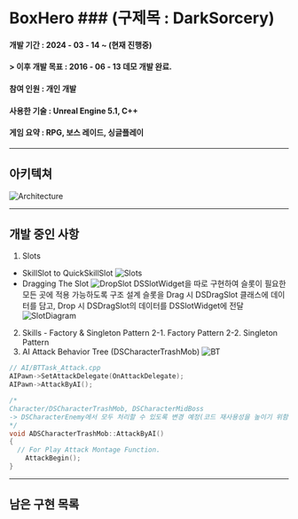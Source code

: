 # BoxHero ### (구제목 : DarkSorcery)

#### __개발 기간__ : 2024 - 03 - 14 ~ (현재 진행중)
#### > 이후 개발 목표 : 2016 - 06 - 13 데모 개발 완료.
#### __참여 인원__ : 개인 개발
#### __사용한 기술__ : Unreal Engine 5.1, C++
#### __게임 요약__ : RPG, 보스 레이드, 싱글플레이
___
## 아키텍쳐
![Architecture](https://github.com/sikk806/BoxHero/assets/54883267/dfe12569-4c8e-47e8-9e94-5f49aab89e0b)
___
## 개발 중인 사항
1. Slots
- SkillSlot to QuickSkillSlot
![Slots](https://github.com/sikk806/BoxHero/assets/54883267/23a50744-6f51-44c3-a39c-6b0b04ad3ac2)
- Dragging The Slot
![DropSlot](https://github.com/sikk806/BoxHero/assets/54883267/8fc7a1df-c69f-43ff-ad51-fc1748999153)
DSSlotWidget을 따로 구현하여 슬롯이 필요한 모든 곳에 적용 가능하도록 구조 설계
슬롯을 Drag 시 DSDragSlot 클래스에 데이터를 담고, Drop 시 DSDragSlot의 데이터를 DSSlotWidget에 전달
![SlotDiagram](https://github.com/sikk806/BoxHero/assets/54883267/67d9167f-362d-408f-aa82-876128e810a2)

2. Skills - Factory & Singleton Pattern
2-1. Factory Pattern
2-2. Singleton Pattern
3. AI Attack
Behavior Tree (DSCharacterTrashMob)
![BT](https://github.com/sikk806/BoxHero/assets/54883267/31bc31fd-4e50-4a48-ac9b-485af0809e1d)
```C++
// AI/BTTask_Attack.cpp
AIPawn->SetAttackDelegate(OnAttackDelegate);
AIPawn->AttackByAI();

/*
Character/DSCharacterTrashMob, DSCharacterMidBoss
-> DSCharacterEnemy에서 모두 처리할 수 있도록 변경 예정(코드 재사용성을 높이기 위함.)
*/
void ADSCharacterTrashMob::AttackByAI()
{
  // For Play Attack Montage Function.
	AttackBegin();
}
```
___
## 남은 구현 목록
